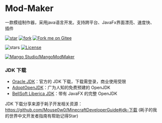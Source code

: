 # Mod-Maker
一款模组制作器，采用java语言开发。支持跨平台、JavaFx界面漂亮、速度快、插件

[![star](https://gitee.com/space-mango/mango-mod-maker/badge/star.svg?theme=dark)](https://gitee.com/mango-studio/mango-mod-maker/stargazers)
[![fork](https://gitee.com/space-mango/mango-mod-maker/badge/fork.svg?theme=dark)](https://gitee.com/mango-studio/mango-mod-maker/members)
[![Fork me on Gitee](https://gitee.com/space-mango/mango-mod-maker/widgets/widget_5.svg)](https://gitee.com/mango-studio/mango-mod-maker)

![stars](https://img.shields.io/github/stars/space-mango/mango-mod-maker.svg?colorB=f48041&style=flat-square)
[![License](https://img.shields.io/github/license/space-mango/mango-mod-maker.svg?colorB=f48041&style=flat-square)](https://github.com/mango-studio/mango-mod-maker/blob/main/LICENSE)

[![Mango Studio/MangoModMaker](https://gitee.com/space-mango/mango-mod-maker/widgets/widget_card.svg?colors=4183c4,ffffff,ffffff,e3e9ed,666666,9b9b9b)](https://gitee.com/mango-studio/mango-mod-maker)


### JDK 下载
- [Oracle JDK](https://www.oracle.com/java/technologies/java-se-glance.html)：官方的 JDK 下载，下载需登录，商业使用受限
- [AdoptOpenJDK](https://adoptopenjdk.net/)：广为人知的免费预建的 OpenJDK
- [BellSoft Liberica JDK](https://bell-sw.com/pages/downloads/)：带有 JavaFX 的完整 OpenJDK

JDK 下载分享来源于耗子开发相关资源：https://github.com/Mouse0w0/MinecraftDeveloperGuide#jdk-下载 (耗子的我的世界中文开发者指南有帮助记得Star)
